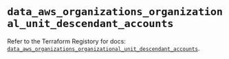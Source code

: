 # `data_aws_organizations_organizational_unit_descendant_accounts`

Refer to the Terraform Registory for docs: [`data_aws_organizations_organizational_unit_descendant_accounts`](https://registry.terraform.io/providers/hashicorp/aws/5.16.0/docs/data-sources/organizations_organizational_unit_descendant_accounts).
